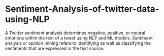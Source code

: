 # Sentiment-Analysis-of-twitter-data-using-NLP
A Twitter sentiment analysis determines negative, positive, or neutral emotions within the text of a tweet using NLP and ML models. Sentiment analysis or opinion mining refers to identifying as well as classifying the sentiments that are expressed in the text source.
